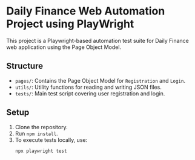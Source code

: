 # Daily Finance Web Automation Project using PlayWright

This project is a Playwright-based automation test suite for Daily Finance web application using the Page Object Model.

## Structure
- `pages/`: Contains the Page Object Model for `Registration` and `Login`.
- `utils/`: Utility functions for reading and writing JSON files.
- `tests/`: Main test script covering user registration and login.

## Setup
1. Clone the repository.
2. Run `npm install`.
3. To execute tests locally, use:
   ```bash
   npx playwright test
   ```
